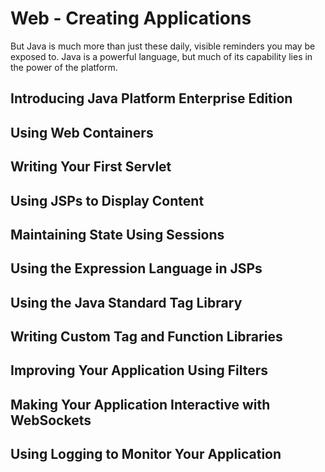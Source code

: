 # Web - Creating Applications

But Java is much more than just these daily, visible reminders you may be exposed to. Java is a powerful language, but
much of its capability lies in the power of the platform.

## Introducing Java Platform Enterprise Edition
## Using Web Containers
## Writing Your First Servlet
## Using JSPs to Display Content
## Maintaining State Using Sessions
## Using the Expression Language in JSPs
## Using the Java Standard Tag Library
## Writing Custom Tag and Function Libraries
## Improving Your Application Using Filters
## Making Your Application Interactive with WebSockets
## Using Logging to Monitor Your Application

